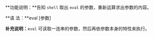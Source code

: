 **功能说明：**告知 `shell` 取出 `eval` 的参数，重新运算求出参数的内容。

**语        法：**eval [参数]

**补充说明：**`eval` 可读取一连串的参数，然后再依参数本身的特性来执行。
